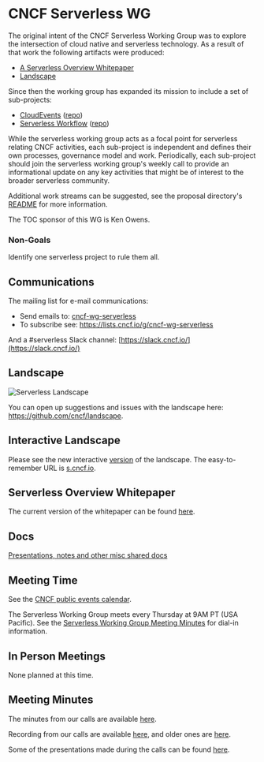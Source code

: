 # CNCF Serverless WG

The original intent of the CNCF Serverless Working Group was to explore the
intersection of cloud native and serverless technology. As a result of that
work the following artifacts were produced:

* [A Serverless Overview Whitepaper](#serverless-overview-whitepaper)
* [Landscape](#landscape)

Since then the working group has expanded its mission to include a set of
sub-projects:
- [CloudEvents](https://cloudevents.io) ([repo](https://github.com/cloudevents/spec))
- [Serverless Workflow](https://serverlessworkflow.io) ([repo](https://github.com/serverlessworkflow))

While the serverless working group acts as a focal point for serverless
relating CNCF activities, each sub-project is independent and defines their
own processes, governance model and work. Periodically, each sub-project should
join the serverless working group's weekly call to provide an informational
update on any key activities that might be of interest to the broader
serverless community.

Additional work streams can be suggested, see the proposal directory's
[README](proposals/README.md) for more information.

The TOC sponsor of this WG is Ken Owens.

### Non-Goals
Identify one serverless project to rule them all.

## Communications

The mailing list for e-mail communications:
- Send emails to: [cncf-wg-serverless](mailto:cncf-wg-serverless@lists.cncf.io)
- To subscribe see: https://lists.cncf.io/g/cncf-wg-serverless

And a #serverless Slack channel:
[https://slack.cncf.io/](https://slack.cncf.io/)

## Landscape

![Serverless Landscape](https://landscape.cncf.io/images/serverless.png)

You can open up suggestions and issues with the landscape here: https://github.com/cncf/landscape.

## Interactive Landscape

Please see the new interactive [version](https://landscape.cncf.io/serverless) of the landscape. The easy-to-remember URL is [s.cncf.io](https://s.cncf.io).

## Serverless Overview Whitepaper

The current version of the whitepaper can be found 
[here](https://github.com/cncf/wg-serverless/tree/master/whitepapers/serverless-overview).

## Docs

[Presentations, notes and other misc shared 
docs](https://drive.google.com/drive/folders/1QtC3vmmbGv8qjt9SznaKrSHDYVFles8e?usp=sharing)

## Meeting Time

See the [CNCF public events calendar](https://www.cncf.io/community/calendar/).

The Serverless Working Group meets every Thursday at 9AM PT (USA Pacific).
See the [Serverless Working Group Meeting Minutes](https://docs.google.com/document/d/1OVF68rpuPK5shIHILK9JOqlZBbfe91RNzQ7u_P7YCDE/edit#) for dial-in
information.

## In Person Meetings

None planned at this time.

## Meeting Minutes

The minutes from our calls are available
[here](https://docs.google.com/document/d/1OVF68rpuPK5shIHILK9JOqlZBbfe91RNzQ7u_P7YCDE/edit#).

Recording from our calls are available
[here](https://www.youtube.com/channel/UC70hQml92GsoNgnB-CKNEXg/videos), and
older ones are
[here](https://www.youtube.com/playlist?list=PLj6h78yzYM2Ph7YoBIgsZNW_RGJvNlFOt).

Some of the presentations made during the calls can be found
[here](presentations).
